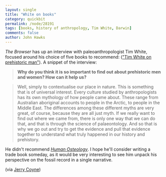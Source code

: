 ```yaml
---
layout: single 
title: "White on books" 
category: quickbit
permalink: /node/28191
tags: [books, history of anthropology, Tim White, Darwin] 
comments: false 
author: John Hawks 
---
```


<em>The Browser</em> has up an interview with paleoanthropologist Tim White, focused around his choice of five books to recommend: (<a href="http://thebrowser.com/interviews/tim-white-on-prehistoric-man">"Tim White on prehistoric man"</a>). A snippet of the interview: 

<blockquote><strong>Why do you think it is so important to find out about prehistoric men and women? How can it help us?</strong></blockquote>

<blockquote>Well, simply to contextualise our place in nature. This is something that is of universal interest. Every culture studied by anthropologists has its own mythology of how people came about. These range from Australian aboriginal accounts to people in the Arctic, to people in the Middle East. The differences among these different myths are very great, of course, because they are all just myth. If we really want to find out where we came from, there is only one way that we can do that, and that is through the science of palaeontology. And so that is why we go out and try to get the evidence and pull that evidence together to understand what truly happened in our history and prehistory.</blockquote>

He didn't recommend <a href="http://www.amazon.com/gp/product/0123741343/ref=as_li_ss_tl?ie=UTF8&tag=johnhawksanth-20&linkCode=as2&camp=217145&creative=399373&creativeASIN=0123741343"><em>Human Osteology</em></a>. I hope he'll consider writing a trade book someday, as it would be very interesting to see him unpack his perspective on the fossil record in a single narrative. 

(via <a href="http://whyevolutionistrue.wordpress.com/2011/10/18/tim-white-recommends-five-books-on-prehistoric-man/">Jerry Coyne</a>)


